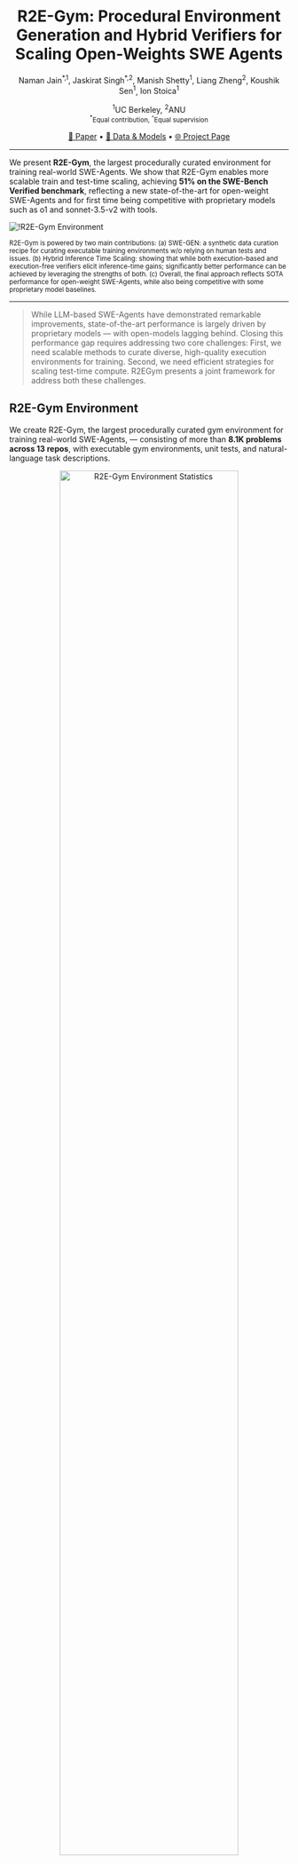 <h1 align="center"> R2E-Gym: Procedural Environment Generation and Hybrid Verifiers for Scaling Open-Weights SWE Agents </h1>

<p align="center">
  <a href="https://naman-ntc.github.io/" style="text-decoration: none;">Naman Jain<sup>*,1</sup></a>, 
  <a href="https://1jsingh.github.io/" style="text-decoration: none;">Jaskirat Singh<sup>*,2</sup></a>,
  <a href="https://manishs.org/" style="text-decoration: none;">Manish Shetty<sup>1</sup></a>,
  <a href="https://scholar.google.com/citations?user=vNHqr3oAAAAJ&hl=en" style="text-decoration: none;">Liang Zheng<sup>2</sup></a>,
  <a href="https://scholar.google.com/citations?user=Vn3L_ioAAAAJ&hl=en" style="text-decoration: none;">Koushik Sen<sup>1</sup></a>,
  <a href="https://scholar.google.com/citations?user=vN-is70AAAAJ&hl=en" style="text-decoration: none;">Ion Stoica<sup>1</sup></a>
</p>

<p align="center">
  <sup>1</sup>UC Berkeley, <sup>2</sup>ANU </br>
  <sub><sup>*</sup>Equal contribution, <sup>^</sup>Equal supervision</sub>
</p>

<!-- paper . data and models . project page -->
<p align="center">
<a href="./assets/paper.pdf">📃 Paper</a>
•
<a href="https://huggingface.co/R2E-Gym" >🤗 Data & Models</a>
•
<!-- project page -->
<a href="https://r2e-gym.github.io/" >🌐 Project Page</a>
</p>

---

We present **R2E-Gym**, the largest procedurally curated environment for training real-world SWE-Agents.
We show that R2E-Gym enables more scalable train and test-time scaling, achieving **51% on the SWE-Bench Verified benchmark**, reflecting a new state-of-the-art for open-weight SWE-Agents and for first time being competitive with proprietary models such as o1 and sonnet-3.5-v2 with tools.

![!R2E-Gym Environment](./assets/docs-teaser-v1.png)
<p align="left">
    <small>R2E-Gym is powered by two main contributions: (a) SWE-GEN: a synthetic data curation recipe for curating executable training environments w/o relying on human tests and issues. (b) Hybrid Inference Time Scaling: showing that while both execution-based and execution-free verifiers elicit inference-time gains; significantly better performance can be achieved by leveraging the strengths of both. (c) Overall, the final approach reflects SOTA performance for open-weight SWE-Agents, while also being competitive with some proprietary model baselines.</small>
</p>

---
<!-- >[!] -->
>  While LLM-based SWE-Agents have demonstrated remarkable improvements, state-of-the-art performance is largely driven by proprietary models — with open-models lagging behind. Closing this performance gap requires addressing two core challenges: First, we need scalable methods to curate diverse, high-quality execution environments for training. Second, we need efficient strategies for scaling test-time compute. R2EGym presents a joint framework for address both these challenges. 

## R2E-Gym Environment

We create R2E-Gym, the largest procedurally curated gym environment for training real-world SWE-Agents,  — consisting of more than **8.1K problems across 13 repos**, with executable gym environments, unit tests, and natural-language task descriptions.

<!-- add env stats -->
<!-- ![!R2E-Gym Environment Statistics](./assets/docs-env-stats-v1.png) -->
<!-- <img src="./assets/docs-env-stats-v1.png" alt="R2E-Gym Environment Statistics" width="80%" align="center"> -->

<div align="center">
  <img src="./assets/docs-env-stats-v1.png" alt="R2E-Gym Environment Statistics" width="80%">
</div>

## Synthetic Data Enables Scalable Agent Training

R2E-Gym is powered by **SWE-GEN — a novel synthetic data curation recipe** that enables collection of a large number of executable training environments without reliance on human-written pull requests (PRs) or unit tests. We show that instead of using human-written PRs, good-quality execution environments can directly be curated from **commits**. Compared to PR-based data collection, we find that this approach enables more scalable data curation and agent-training, resulting in a SOTA pass@1 performance of 34.4% on the challenging SWE-Bench Verified benchmark.

<!-- ![!Synthetic Data Enables Scalable Training](./assets/docs-training-v1.png) -->
<!-- <img src="./assets/docs-training-v1.png" alt="Synthetic Data Enables Scalable Training" width="80%" align="center"> -->

<div align="center">
  <img src="./assets/docs-training-v1.png" alt="Synthetic Data Enables Scalable Training" width="80%">
</div>

## Hybrid Test-time Scaling

Finally, we introduce **Hybrid Test-time Scaling**, a novel paradigm for scaling test-time compute. We show that while both execution-based and execution-free verifiers elicit inference-time gains; they exchit complementary strengths and weakness. Leveraging the strengths of each approach allows significantly better performance when scaling test-time compute - resulting in a **51% pass@1 performance on the SWE-Bench Verified benchmark**, reflecting a new **state-of-the-art for open-weight SWE-Agents**.

<div align="center">
  <img src="./assets/bestk_plot_agent_nopass.png" alt="Hybrid Test-time Scaling" width="60%">
</div>

---

## 🔧 Setup
> [!IMPORTANT]
> Installation is required!

```bash
## Install uv
curl -LsSf https://astral.sh/uv/install.sh | sh
source $HOME/.local/bin/env

# activate venv
uv venv
source .venv/bin/activate
uv sync && uv pip install -e .
```

## 🚀 Quickstart
* **Usage**: R2E-Gym environment can be simply used as:
```python
from r2egym.agenthub.environment.env import EnvArgs, RepoEnv
from r2egym.agenthub.agent.agent import AgentArgs, Agent
from pathlib import Path
from datasets import load_dataset

# load gym dataset [R2E-Gym/R2E-Gym-Subset, R2E-Gym/R2E-Gym-Full, R2E-Gym/SWE-Bench-Verified, R2E-Gym/SWE-Bench-Lite]
ds = load_dataset("R2E-Gym/R2E-Gym-Lite")
split = 'train' # split of the dataset [train, test]

# load gym environment
env_index = 100 # index of the environment [0, len(ds)]
env_args = EnvArgs(ds = ds[split][env_index])
env = RepoEnv(env_args)

# load agent
agent_args = AgentArgs.from_yaml(Path('./src/r2egym/agenthub/config/edit_fn_calling.yaml'))
# define llm: ['claude-3-5-sonnet-20241022', 'gpt-4o', 'vllm/R2E-Gym/R2EGym-32B-Agent']
agent_args.llm_name = 'claude-3-5-sonnet-20241022'
agent = Agent(name="EditingAgent", args=agent_args)

# run the agent (note: disable fn_calling for R2E-Gym agents)
output = agent.run(env, max_steps=40, use_fn_calling=True)
```

> [!NOTE]
> The output of the agent is a `Trajectory` object, which contains detailed stats including full agent trajectory, problem statement, max execution time, exit-reason, and output patch. Please refer `src/r2egym/agenthub/agent/agent.py` and `src/r2egym/agenthub/trajectory/trajectory.py` for more details.

* **Reward Calculation:** All R2E-Gym environments support automated reward calculation using unit tests.
```python
# calculate reward
out = env.runtime._calculate_reward()
```

* **Gym Environment Stats**: The detailed stats for each environment (including natural language task description, repo name, ground truth patch) can be easily accessed as,
```python
# get the environment stats
env_stats_dict = env.get_stats()
```

> [!TIP]
> R2EGym environments also offer a range of other convenient functions, such as `apply_patch`, `get_gt_commit`, `reverse_patch` etc. Please refer `src/r2egym/agenthub/environment/env.py` and `src/r2egym/agenthub/runtime/runtime.py` for more details.


* **Trajectory Visualization**: We also provide flask app `apps/app.py` for visualizing the generated trajectories.
```python
# run the flask app
uv run apps/app.py
```
## 🔥 Training Open-Weight SWE-Agents

### Data Collection and Inference

* **Trajectory Collection**: R2E-Gym supports parallelized inference for training trajectory collection or evaluation. For instance to collect SFT trajectories on first 2000 R2E-Gym-Lite environments, run the following command:
```python
uv run python src/r2egym/agenthub/run/edit.py runagent_multiple \
  --traj_dir "./traj" \
  --max_workers 54 \
  --start_idx 0 \
  --k 2000 \
  --dataset "R2E-Gym/R2E-Gym-Lite" \
  --split "train" \
  --llm_name 'gpt-4o' \
  --use_fn_calling True \
  --exp_name r2egym-training-trajectories \
  --temperature 0.2 \
  --max_steps 40
```
> [!IMPORTANT]
> Please adjust the number of gym environments to be collected using `--k` argument. The above command will collect 2000 trajectories in parallel using 54 workers. Each executable gym instance has a docker image ~300MB-500Mb, so please ensure you have enough disk space.

Similarly, evaluation on SWE-Bench-Verified can be done using:
```bash
uv run python src/r2egym/agenthub/run/edit.py runagent_multiple \
  --traj_dir "./traj" \
  --max_workers 54 \
  --start_idx 0 \
  --k 500 \
  --dataset "R2E-Gym/SWE-Bench-Verified" \
  --split "test" \
  --llm_name 'vllm/R2E-Gym/R2EGym-32B-Agent' \
  --use_fn_calling False \
  --exp_name r2egym-32B-editingagent-swebv-eval \
  --temperature 0 \
  --max_steps 40
```

> [!NOTE]
> The above evaluation command will only generate the output trajectories and patches. Please use the official [SWE-Bench evaluation harness](https://github.com/SWE-bench/SWE-bench) script for final evaluation scores.

### 💻 Training

For ease of use, we provide precollected SFT trajectories using **claude-3-5-sonnet-20241022** for training different SWE-Agents and Verifiers, including:
1. **Code Editing Agent**: a general-purpose SWE-Agent for SWE tasks
2. **Execution-based Testing Agent**: a specialized testing agent for generating targeted unit tests.
3. **Execution-free Verifier Agent**: for reranking the generated patches in a training-free manner.

<!-- table below for two hf datasets one fro editing agent and other for testing agent -->
| Dataset                                                                                                                        | Description                                        |
| ------------------------------------------------------------------------------------------------------------------------------ | -------------------------------------------------- |
| 🤗 [R2E-Gym/R2EGym-SFT-Trajectories](https://huggingface.co/datasets/R2E-Gym/R2EGym-SFT-Trajectories)                           | SFT Trajectories for Editing Agent                 |
| 🤗 [R2E-Gym/R2EGym-TestingAgent-SFT-Trajectories](https://huggingface.co/datasets/R2E-Gym/R2EGym-TestingAgent-SFT-Trajectories) | SFT Trajectories for Execution-Based Testing Agent |
| 🤗 [R2E-Gym/R2EGym-Verifier-Trajectories](https://huggingface.co/datasets/R2E-Gym/R2EGym-Verifier-Trajectories)                 | SFT Trajectories for Execution-Free Verifier Agent |

> [!TIP]
> **Agent Training**: We provide easy to use config files for training your own agents using [LLaMA-Factory](https://github.com/hiyouga/LLaMA-Factory) on R2E-Gym trajectories.

First clone and install [LLaMA-Factory](https://github.com/hiyouga/LLaMA-Factory)
```bash
git clone --depth 1 https://github.com/hiyouga/LLaMA-Factory.git
cd LLaMA-Factory
pip install -e ".[torch,metrics]"
```

> [!TIP]
> Optional dependencies for faster training: flashattention2 (fa2), deepspeed, liger-kernel, unsloth


> [!NOTE]
> Please update `data/dataset_info.json` to use your custom dataset. For instance, we provide a reference `train/dataset_info.json` for different R2EGym datasets.


Train your own agents using provided config files in `train` folder. For instance, to train the general-purpose prompting SWE agent,
```bash
llamafactory-cli train train/train_r2egym_32B_agent.yaml
```

Similarly to train a specialized execution-based testing agent, run:
```bash
llamafactory-cli train train/train_r2egym_32B_testing_agent.yaml
```

## 🧪 Executable SWE Environment Generation
Please refer [ENV_GENERATION.md](docs/ENV_GENERATION.md) for details on SWE-GEN based environment generation.


## 📚 Citation

```bibtex
@misc{jain2025r2e-gym,
      title={R2E-Gym: Procedural Environment Generation and Hybrid Verifiers for Scaling Open-Weights SWE Agents},
      author={Jain Naman and Singh Jaskirat and Shetty Manish and Zheng Liang and Sen Koushik and Stoica Ion},
      year={2025},
      
}
```
